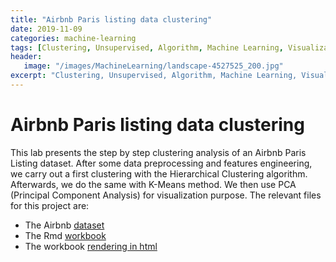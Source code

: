 ```yaml
---
title: "Airbnb Paris listing data clustering"
date: 2019-11-09
categories: machine-learning
tags: [Clustering, Unsupervised, Algorithm, Machine Learning, Visualization, R-Language, K-Means, PCA]
header: 
   image: "/images/MachineLearning/landscape-4527525_200.jpg"
excerpt: "Clustering, Unsupervised, Algorithm, Machine Learning, Visualization, R-Language, K-Means, PCA"
---
```


# Airbnb Paris listing data clustering
This lab presents the step by step clustering analysis of an Airbnb Paris Listing dataset. After some data preprocessing and features engineering, we carry out a first clustering with the Hierarchical Clustering algorithm. Afterwards, we do the same with K-Means method. We then use PCA (Principal Component Analysis) for visualization purpose. The relevant files for this project are:   
* The Airbnb [dataset](https://github.com/cjlise/MachineLearning/blob/master/AirBnB-Paris-small.Rdata)
* The Rmd [workbook](https://github.com/cjlise/MachineLearning/blob/master/Airbnb-clustering.Rmd)
* The workbook [rendering in html](https://github.com/cjlise/MachineLearning/blob/master/Airbnb-clustering.html)
 



	